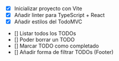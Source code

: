 - [x] Inicializar proyecto con Vite
- [x] Añadir linter para TypeScript + React
- [x] Añadir estilos del TodoMVC
- [] Listar todos los TODOs
- [] Poder borrar un TODO
- [] Marcar TODO como completado
- [] Añadir forma de filtrar TODOs (Footer)
